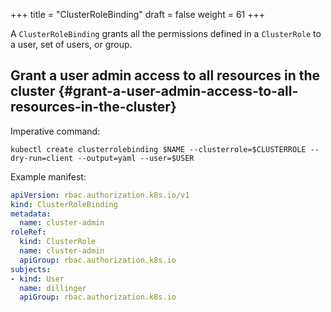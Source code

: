 +++
title = "ClusterRoleBinding"
draft = false
weight = 61
+++

A `ClusterRoleBinding` grants all the permissions defined in a `ClusterRole` to a user, set of users, or group.


## Grant a user admin access to all resources in the cluster {#grant-a-user-admin-access-to-all-resources-in-the-cluster}

Imperative command:

```shell
kubectl create clusterrolebinding $NAME --clusterrole=$CLUSTERROLE --dry-run=client --output=yaml --user=$USER
```

Example manifest:

```yaml { linenos=inline }
apiVersion: rbac.authorization.k8s.io/v1
kind: ClusterRoleBinding
metadata:
  name: cluster-admin
roleRef:
  kind: ClusterRole
  name: cluster-admin
  apiGroup: rbac.authorization.k8s.io
subjects:
- kind: User
  name: dillinger
  apiGroup: rbac.authorization.k8s.io
```
